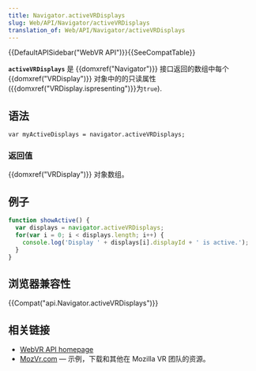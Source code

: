 ```yaml
---
title: Navigator.activeVRDisplays
slug: Web/API/Navigator/activeVRDisplays
translation_of: Web/API/Navigator/activeVRDisplays
---
```

{{DefaultAPISidebar("WebVR API")}}{{SeeCompatTable}}

**`activeVRDisplays`** 是 {{domxref("Navigator")}} 接口返回的数组中每个 {{domxref("VRDisplay")}} 对象中的的只读属性 ({{domxref("VRDisplay.ispresenting")}}为`true`).

## 语法

```plain
var myActiveDisplays = navigator.activeVRDisplays;
```

### 返回值

{{domxref("VRDisplay")}} 对象数组。

## 例子

```js
function showActive() {
  var displays = navigator.activeVRDisplays;
  for(var i = 0; i < displays.length; i++) {
    console.log('Display ' + displays[i].displayId + ' is active.');
  }
}
```

## 浏览器兼容性

{{Compat("api.Navigator.activeVRDisplays")}}

## 相关链接

- [WebVR API homepage](/en-US/docs/Web/API/WebVR_API)
- [MozVr.com](http://mozvr.com/) — 示例，下载和其他在 Mozilla VR 团队的资源。
